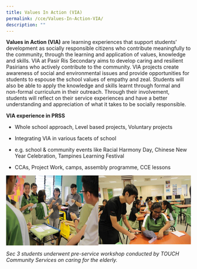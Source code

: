 ```yaml
---
title: Values In Action (VIA)
permalink: /cce/Values-In-Action-VIA/
description: ""
---
```

**Values in Action (VIA)** are learning experiences that support students’ development as socially responsible citizens who contribute meaningfully to the community, through the learning and application of values, knowledge and skills. VIA at Pasir Ris Secondary aims to develop caring and resilient Pasirians who actively contribute to the community. VIA projects create awareness of social and environmental issues and provide opportunities for students to espouse the school values of empathy and zeal. Students will also be able to apply the knowledge and skills learnt through formal and non-formal curriculum in their outreach. Through their involvement, students will reflect on their service experiences and have a better understanding and appreciation of what it takes to be socially responsible.

**VIA experience in PRSS**

*   Whole school approach, Level based projects, Voluntary projects  
    
*   Integrating VIA in various facets of school 

*   e.g. school & community events like Racial Harmony Day, Chinese New Year Celebration, Tampines Learning Festival
*   CCAs, Project Work, camps, assembly programme, CCE lessons

<img src="/images/pre-service%20workshop%201.png" 
     style="width:50%;float:left"><img src="/images/pre-service%20workshop%202.png" 
     style="width:50%">

_Sec 3 students underwent pre-service workshop conducted by TOUCH Community Services on caring for the elderly._